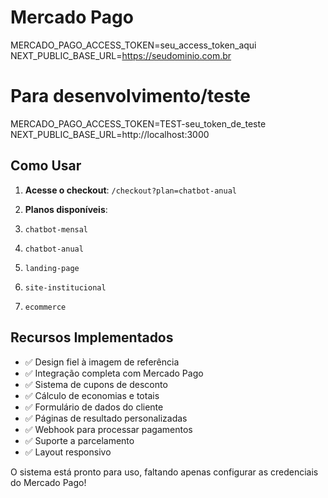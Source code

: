 # Mercado Pago

MERCADO_PAGO_ACCESS_TOKEN=seu_access_token_aqui
NEXT_PUBLIC_BASE_URL=https://seudominio.com.br

# Para desenvolvimento/teste

MERCADO_PAGO_ACCESS_TOKEN=TEST-seu_token_de_teste
NEXT_PUBLIC_BASE_URL=http://localhost:3000

## **Como Usar**

1. **Acesse o checkout**: `/checkout?plan=chatbot-anual`
2. **Planos disponíveis**:

3. `chatbot-mensal`
4. `chatbot-anual`
5. `landing-page`
6. `site-institucional`
7. `ecommerce`

## **Recursos Implementados**

- ✅ Design fiel à imagem de referência
- ✅ Integração completa com Mercado Pago
- ✅ Sistema de cupons de desconto
- ✅ Cálculo de economias e totais
- ✅ Formulário de dados do cliente
- ✅ Páginas de resultado personalizadas
- ✅ Webhook para processar pagamentos
- ✅ Suporte a parcelamento
- ✅ Layout responsivo

O sistema está pronto para uso, faltando apenas configurar as credenciais do Mercado Pago!
